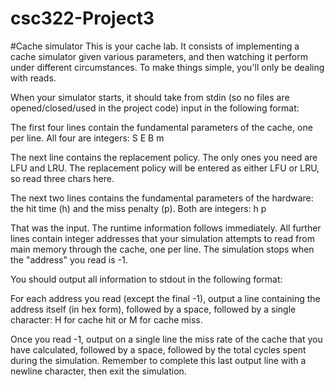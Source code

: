 # csc322-Project3
#Cache simulator
This is your cache lab. It consists of implementing a cache simulator given various parameters, and then watching it perform under different circumstances. To make things simple, you'll only be dealing with reads.

When your simulator starts, it should take from stdin (so no files are opened/closed/used in the project code) input in the following format:

The first four lines contain the fundamental parameters of the cache, one per line. All four are integers:
S
E
B
m

The next line contains the replacement policy. The only ones you need are LFU and LRU. The replacement policy will be entered as either LFU or LRU, so read three chars here.

The next two lines contains the fundamental parameters of the hardware: the hit time (h) and the miss penalty (p). Both are integers:
h
p

That was the input. The runtime information follows immediately. All further lines contain integer addresses that your simulation attempts to read from main memory through the cache, one per line. The simulation stops when the "address" you read is -1.

You should output all information to stdout in the following format:

For each address you read (except the final -1), output a line containing the address itself (in hex form), followed by a space, followed by a single character: H for cache hit or M for cache miss.

Once you read -1, output on a single line the miss rate of the cache that you have calculated, followed by a space, followed by the total cycles spent during the simulation. Remember to complete this last output line with a newline character, then exit the simulation.
